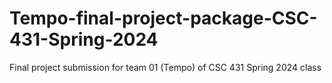 # Tempo-final-project-package-CSC-431-Spring-2024
Final project submission for team 01 (Tempo) of  CSC 431 Spring 2024 class
